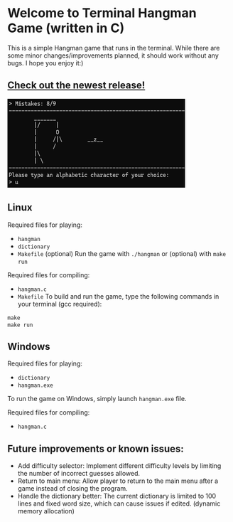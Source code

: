 # Welcome to Terminal Hangman Game (written in C)
This is a simple Hangman game that runs in the terminal. While there are some minor changes/improvements planned, it should work without any bugs.
I hope you enjoy it:)

## [Check out the newest release!](https://github.com/5r6t/Hangman_in_terminal/releases)
<img src="hangman_img_readme.bmp" alt="hangman_screenshot" width="400" height="200">

## Linux
Required files for playing:
* `hangman`
* `dictionary`
* `Makefile` (optional)
Run the game with `./hangman` or (optional) with `make run`

Required files for compiling:
* `hangman.c`
* `Makefile`
To build and run the game, type the following commands in your terminal (gcc required):
```
make
make run
```

## Windows
Required files for playing:
* `dictionary`
* `hangman.exe`

To run the game on Windows, simply launch `hangman.exe` file.

Required files for compiling:
* `hangman.c`

## Future improvements or known issues:
- Add difficulty selector: Implement different difficulty levels by limiting the number of incorrect guesses allowed.
- Return to main menu: Allow player to return to the main menu after a game instead of closing the program.
- Handle the dictionary better: The current dictionary is limited to 100 lines and fixed word size, which can cause issues if edited. (dynamic memory allocation)

